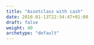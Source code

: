 ```yaml
---
title: "Assetclass with cash"
date: 2018-01-13T22:54:47+01:00
draft: false
weight: 40
archetype: "default"
---
```



